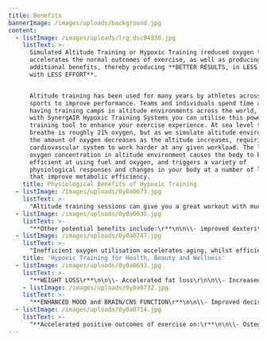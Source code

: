 ```yaml
---
title: Benefits
bannerImage: /images/uploads/background.jpg
content:
  - listImage: /images/uploads/lrg_dsc04838.jpg
    listText: >-
      Simulated Altitude Training or Hypoxic Training (reduced oxygen training)
      accelerates the normal outcomes of exercise, as well as producing many
      additional benefits, thereby producing **BETTER RESULTS, in LESS TIME,
      with LESS EFFORT**.


      Altitude training has been used for many years by athletes across many
      sports to improve performance. Teams and individuals spend time and money
      having training camps in altitude environments across the world, but now
      with SynergAIR Hypoxic Training Systems you can utilise this powerful
      training tool to enhance your exercise experience. At sea level the air we
      breathe is roughly 21% oxygen, but as we simulate altitude environments,
      the amount of oxygen decreases as the altitude increases, requiring your
      cardiovascular system to work harder at any given workload. The lower
      oxygen concentration in altitude environment causes the body to be more
      efficient at using fuel and oxygen, and triggers a variety of
      physiological responses and changes in your body at a number of levels
      that improve metabolic efficiency.
    title: Physiological Benefits of Hypoxic Training
  - listImage: /images/uploads/0y0a0673.jpg
    listText: >-
      "Altitude training sessions can give you a great workout with much less stress on your body, or enhance the effectiveness of any workout you do and make your exercise more time efficient. Clients with limited exercise tolerance (e.g. can only walk) get more value from altitude training.\r\n\nAltitude training enhances and accelerates the positive outcomes of exercise on:\r\n\n\\- Fat Loss\r\n\n\\- Diabetes\r\n\n\\- Osteoporosis\r\n\n\\- Aerobic endurance and energy levels\r\n\n\\- Anaerobic fitness and lactic acid tolerance\r\n\n\\- Anaemia, due to increased red blood cells and haemoglobin\r\n\n\\- Testosterone and other blood hormone profiles\r\n\n\\- Cardiac surgery rehabilitation\r\n\n\\- Insomnia"
  - listImage: /images/uploads/0y0a0635.jpg
    listText: >-
      "**Other potential benefits include:\r**\n\n\\- improved dexterity, co-ordination and cognitive decision making under stress and when fatigued.\r\n\n\\- enhanced collagen production, with improvements in wound healing, beauty treatment outcomes and skin elasticity.\r\n\nAltitude training technology is currently used extensively by:\r\n\n\\- Hospitals and beauty clinics to optimise the outcome for their patients and clients.\r\n\n\\- The Australian Institute of Sport and many other world class institutes of sports\r\n\n\\- Many professional sports teams such as Collingwood, Lions, St Kilda, Crows, Suns, Storm, Titans, South Sydney, Tigers and the Bulldogs.\r\n\n\\- Elite sports people (including golfers and formula one drivers) seeking to improve co-ordination and performance under stress. Leading edge executives to enhance their performance, decision making, negotiating and cognitive abilities in stressful and demanding situations."
  - listImage: /images/uploads/0y0a0747.jpg
    listText: >-
      "Inefficient oxygen utilisation accelerates aging, whilst efficient oxygen utilisation minimises the effects of aging on the body. Our bodies are in effect much like burning candles, or decaying fruit, but hypoxic training in a simulated altitude environment makes our bodies use oxygen more effectively, thereby slowing down the aging process and increasing the characteristics of youthfulness.\r\n\nHypoxic training in a simulated altitude training environment dramatically stimulates the body’s metabolism and optimises hormonal and biochemical levels, resulting in significant changes in many health, beauty and wellness parameters.\r\n\nSimulated altitude training sessions allow you to workout with much less stress on your body, but at the same enhances the effectiveness of any workout, whilst triggering a wide variety of physiological responses and changes in your body.\r\n\nClinical research and empirical evidence suggest the following potential positive outcomes of low intensity hypoxic training in a simulated altitude training environment."
    title: 'Hypoxic Training for Health, Beauty and Wellness'
  - listImage: /images/uploads/0y0a0693.jpg
    listText: >-
      "**WEIGHT LOSS\r**\n\n\\- Accelerated fat loss\r\n\n\\- Increased fat burning aerobic enzymes and mitochondria\r\n\n\\- Boosts resting metabolic rate for days after your hypoxic workout\r\n\n\\- Powerful stimulant effect of the hormone EPO\r\n\n\\- Reduced appetite and increased leptin hormone levels\r\n\n\\- Improved insulin and glucose sensitivity and decreased diabetes symptoms\r\n\n\\- Increased growth hormone production (the bodies most powerful fat burning hormone)\r\n\n**BEAUTY ENHANCEMENTS\r**\n\n\\- Improved skin elasticity, tone and appearance\r\n\n\\- Reduction of skin wrinkles\r\n\n\\- Increased collagen production\r\n\n\\- Accelerated wound healing\r\n\n\\- Greater skin micro-circulation\r\n\n\\- Dramatically faster recovery from plastic surgery, with superior outcomes\r\n\n\\- Enhanced beauty treatment outcomes"
    - listImage: /images/uploads/0y0a0732.jpg
    listText: >-
      "**ENHANCED MOOD and BRAIN/CNS FUNCTION\r**\n\n\\- Improved decision making, cognitive function, dexterity, co-ordination and reaction time under stress and when fatigued\r\n\n\\- Increased serotonin production and serotonin receptor activation\r\n\n\\- Combats depression and anxiety\r\n\n\\- Stabilisation of emotional composure\r\n\n\\- Combats insomnia and improves sleep\r\n\n\\- Excites neural plasticity and facilitates positive re-wiring of the brain and central nervous system (CNS).\r\n\n\\- Promotes spinal cord injury rehabilitation\r\n\n\\- Endorphin production dramatically increased.\r\n\n\\- Enhanced sense of wellbeing and vitality"
  - listImage: /images/uploads/0y0a0714.jpg
    listText: >-
      "**Accelerated positive outcomes of exercise on:\r**\n\n\\- Osteoporosis\r\n\n\\- Hormone profiles\r\n\n\\- Cholesterol\r\n\n\\- Blood pressure\r\n\n\\- Asthma and pulmonary/lung conditions (including faster rehabilitation after giving up smoking)\r\n\n\\- Immune function\r\n\n\\- Muscle tone\r\n\n\\- Recovery from surgery (especially cardiac surgery)\r\n\n\\- Reduce side effects of chemotherapy and radiation treatments\r\n\n\\- Sexual health"
---
```

